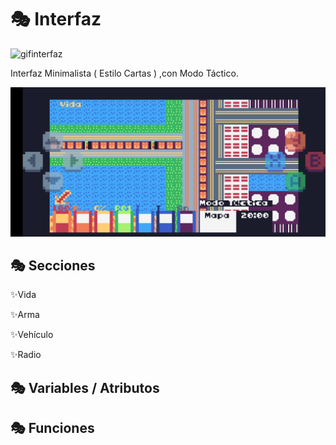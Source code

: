 # 🎭 Interfaz

![gifinterfaz](./Imagenes/interfaz.gif)

Interfaz Minimalista ( Estilo Cartas ) ,con Modo Táctico.

![interfaz](./Imagenes/Interfaz(ModoTactica).jpg)

## 🎭 Secciones

✨️Vida



✨️Arma



✨️Vehículo



✨️Radio



## 🎭 Variables / Atributos



## 🎭 Funciones

